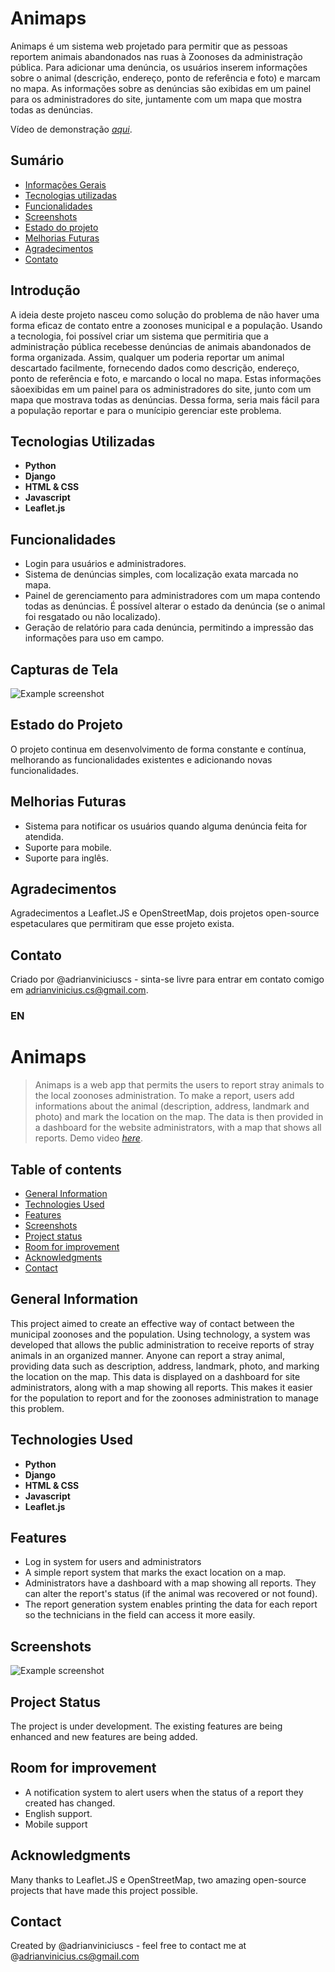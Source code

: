 # Animaps
Animaps é um sistema web projetado para permitir que as pessoas reportem animais abandonados nas ruas à Zoonoses da administração pública. Para adicionar uma denúncia, os usuários inserem informações sobre o animal (descrição, endereço, ponto de referência e foto) e marcam no mapa. As informações sobre as denúncias são exibidas em um painel para os administradores do site, juntamente com um mapa que mostra todas as denúncias.

Vídeo de demonstração [_aqui_](https://www.example.com). <!-- If you have the project hosted somewhere, include the link here. -->

## Sumário
* [Informações Gerais](#informações-gerais)
* [Tecnologias utilizadas](#technologies-used)
* [Funcionalidades](#funcionalidades)
* [Screenshots](#capturas-de-tela)
* [Estado do projeto](#estado-do-projeto)
* [Melhorias Futuras](#melhorias-futuras)
* [Agradecimentos](#agradecimentos)
* [Contato](#contato)

## Introdução
A ideia deste projeto nasceu como solução do problema de não haver uma forma eficaz de contato entre a zoonoses municipal e a população. Usando a tecnologia, foi possível criar um sistema que permitiria que a administração pública recebesse denúncias de animais abandonados de forma organizada. Assim, qualquer um poderia reportar um animal descartado facilmente, fornecendo dados como descrição, endereço, ponto de referência e foto, e marcando o local no mapa. Estas informações sãoexibidas em um painel para os administradores do site, junto com um mapa que mostrava todas as denúncias. Dessa forma, seria mais fácil para a população reportar e para o munícipio gerenciar este problema. 

## Tecnologias Utilizadas
- **Python**
- **Django**
- **HTML & CSS**
- **Javascript**
- **Leaflet.js**

## Funcionalidades
- Login para usuários e administradores.
- Sistema de denúncias simples, com localização exata marcada no mapa.
- Painel de gerenciamento para administradores com um mapa contendo todas as denúncias. É possível alterar o estado da denúncia (se o animal foi resgatado ou não localizado).
- Geração de relatório para cada denúncia, permitindo a impressão das informações para uso em campo.

## Capturas de Tela
![Example screenshot](./img/screenshot.png)

## Estado do Projeto
O projeto continua em desenvolvimento de forma constante e contínua, melhorando as funcionalidades existentes e adicionando novas funcionalidades.

## Melhorias Futuras
- Sistema para notificar os usuários quando alguma denúncia feita for atendida. 
- Suporte para mobile. 
- Suporte para inglês.

## Agradecimentos
Agradecimentos a Leaflet.JS e OpenStreetMap, dois projetos open-source espetaculares que permitiram que esse projeto exista.

## Contato
Criado por @adrianviniciuscs - sinta-se livre para entrar em contato comigo em adrianvinicius.cs@gmail.com.





### EN
# Animaps
> Animaps is a web app that permits the users to report stray animals to the local zoonoses administration. To make a report, users add informations about the animal (description, address, landmark and photo) and mark the location on the map. The data is then provided in a dashboard for the website administrators, with a map that shows all reports.
> Demo video [_here_](https://www.example.com). <!-- If you have the project hosted somewhere, include the link here. -->

## Table of contents
* [General Information](#general-information)
* [Technologies Used](#technologies-used)
* [Features](#features)
* [Screenshots](#screenshots)
* [Project status](#project-status)
* [Room for improvement](#room-for-improvement)
* [Acknowledgments](#acknowledgments)
* [Contact](#Contact)

## General Information
This project aimed to create an effective way of contact between the municipal zoonoses and the population. Using technology, a system was developed that allows the public administration to receive reports of stray animals in an organized manner. Anyone can report a stray animal, providing data such as description, address, landmark, photo, and marking the location on the map. This data is displayed on a dashboard for site administrators, along with a map showing all reports. This makes it easier for the population to report and for the zoonoses administration to manage this problem.

## Technologies Used
- **Python**
- **Django**
- **HTML & CSS**
- **Javascript**
- **Leaflet.js**

## Features
- Log in system for users and administrators
- A simple report system that marks the exact location on a map.
- Administrators have a dashboard with a map showing all reports. They can alter the report's status (if the animal was recovered or not found).
- The report generation system enables printing the data for each report so the technicians in the field can access it more easily.

## Screenshots
![Example screenshot](./img/screenshot.png)

## Project Status
The project is under development. The existing features are being enhanced and new features are being added. 

## Room for improvement
- A notification system to alert users when the status of a report they created has changed.
- English support.
- Mobile support

## Acknowledgments
Many thanks to Leaflet.JS e OpenStreetMap, two amazing open-source projects that have made this project possible.

## Contact
Created by @adrianviniciuscs - feel free to contact me at @adrianvinicius.cs@gmail.com

